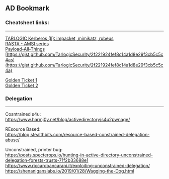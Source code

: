 ## AD Bookmark

### Cheatsheet links:
------
[TARLOGIC Kerberos (II): impacket, mimikatz, rubeus](https://www.tarlogic.com/en/blog/how-to-attack-kerberos/)</br>
[RASTA - AMSI series](https://rastamouse.me/tags/amsi/)</br>
[Payload-All-Things](https://github.com/swisskyrepo/PayloadsAllTheThings/blob/master/Methodology%20and%20Resources/Active%20Directory%20Attack.md) </br>
[https://gist.github.com/TarlogicSecurity/2f221924fef8c14a1d8e29f3cb5c5c4as](https://gist.github.com/TarlogicSecurity/2f221924fef8c14a1d8e29f3cb5c5c4a) </br>

[Golden Ticket 1](https://artkond.com/2016/12/18/pivoting-kerberos/) </br>
[Golden Ticket 2](https://yojimbosecurity.ninja/golden-ticket-with-impacket/)

### Delegation
--------
Cosntrained s4u:</br>
https://www.harmj0y.net/blog/activedirectory/s4u2pwnage/

REsource Based:</br>
https://blog.stealthbits.com/resource-based-constrained-delegation-abuse/

Unconstrained, printer bug:</br>
https://posts.specterops.io/hunting-in-active-directory-unconstrained-delegation-forests-trusts-71f2b33688e1
https://www.riccardoancarani.it/exploiting-unconstrained-delegation/
https://shenaniganslabs.io/2019/01/28/Wagging-the-Dog.html